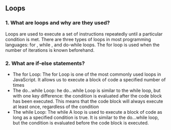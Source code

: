 ## Loops

### 1. What are loops and why are they used?

Loops are used to execute a set of instructions repeatedly until a particular condition is met. There are three types of loops in most programming languages: for , while , and do-while loops. The for loop is used when the number of iterations is known beforehand.

### 2. What are if-else statements? 

- The for Loop: The for Loop is one of the most commonly used loops in JavaScript. It allows us to execute a block of code a specified number of times
- The do...while Loop: he do...while Loop is similar to the while loop, but with one key difference: the condition is evaluated after the code block has been executed.
This means that the code block will always execute at least once, regardless of the condition
- The while Loop: The while A loop is used to execute a block of code as long as a specified condition is true. It is similar to the do...while loop, but the condition is evaluated before the code block is executed.